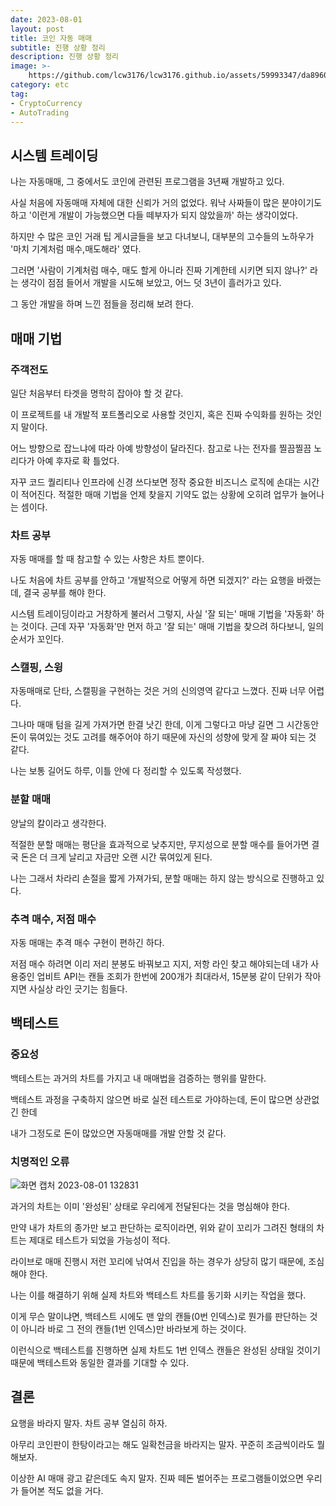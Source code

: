 ```yaml
---
date: 2023-08-01
layout: post
title: 코인 자동 매매
subtitle: 진행 상황 정리
description: 진행 상황 정리
image: >-
    https://github.com/lcw3176/lcw3176.github.io/assets/59993347/da8960d6-888e-47fa-bf7c-6e31aba25bdf
category: etc
tag:
- CryptoCurrency
- AutoTrading
---
```


## 시스템 트레이딩

나는 자동매매, 그 중에서도 코인에 관련된 프로그램을 3년째 개발하고 있다.

사실 처음에 자동매매 자체에 대한 신뢰가 거의 없었다. 
워낙 사짜들이 많은 분야이기도 하고 '이런게 개발이 가능했으면 다들 떼부자가 되지 않았을까' 하는 생각이었다.

하지만 수 많은 코인 거래 팁 게시글들을 보고 다녀보니, 대부분의 고수들의 노하우가 '마치 기계처럼 매수,매도해라' 였다.

그러면 '사람이 기계처럼 매수, 매도 할게 아니라 진짜 기계한테 시키면 되지 않나?' 라는 생각이 점점 들어서 
개발을 시도해 보았고, 어느 덧 3년이 흘러가고 있다.

그 동안 개발을 하며 느낀 점들을 정리해 보려 한다.

## 매매 기법

### 주객전도

일단 처음부터 타겟을 명학히 잡아야 할 것 같다.

이 프로젝트를 내 개발적 포트폴리오로 사용할 것인지, 혹은 진짜 수익화를 원하는 것인지 말이다.

어느 방향으로 잡느냐에 따라 아예 방향성이 달라진다. 참고로 나는 전자를 찔끔찔끔 노리다가 아예 후자로 확 틀었다.

자꾸 코드 퀄리티나 인프라에 신경 쓰다보면 정작 중요한 비즈니스 로직에 손대는 시간이 적어진다.
적절한 매매 기법을 언제 찾을지 기약도 없는 상황에 오히려 업무가 늘어나는 셈이다.


### 차트 공부

자동 매매를 할 때 참고할 수 있는 사항은 차트 뿐이다. 

나도 처음에 차트 공부를 안하고 '개발적으로 어떻게 하면 되겠지?' 라는 요행을 바랬는데,
결국 공부를 해야 한다.

시스템 트레이딩이라고 거창하게 불러서 그렇지, 사실 '잘 되는' 매매 기법을 '자동화' 하는 것이다.
근데 자꾸 '자동화'만 먼저 하고 '잘 되는' 매매 기법을 찾으려 하다보니, 일의 순서가 꼬인다.


### 스캘핑, 스윙

자동매매로 단타, 스캘핑을 구현하는 것은 거의 신의영역 같다고 느꼈다. 진짜 너무 어렵다.

그나마 매매 텀을 길게 가져가면 한결 낫긴 한데, 
이게 그렇다고 마냥 길면 그 시간동안 돈이 묶여있는 것도 고려를 해주어야 하기 때문에 자신의 성향에 맞게 잘 짜야 되는 것 같다.

나는 보통 길어도 하루, 이틀 안에 다 정리할 수 있도록 작성했다.

### 분할 매매

양날의 칼이라고 생각한다.

적절한 분할 매매는 평단을 효과적으로 낮추지만, 
무지성으로 분할 매수를 들어가면 결국 돈은 더 크게 날리고 자금만 오랜 시간 묶여있게 된다.

나는 그래서 차라리 손절을 짧게 가져가되, 분할 매매는 하지 않는 방식으로 진행하고 있다.

### 추격 매수, 저점 매수

자동 매매는 추격 매수 구현이 편하긴 하다.

저점 매수 하려면 이리 저리 분봉도 바꿔보고 지지, 저항 라인 찾고 해야되는데
내가 사용중인 업비트 API는 캔들 조회가 한번에 200개가 최대라서, 15분봉 같이 단위가 작아지면
사실상 라인 긋기는 힘들다.


## 백테스트

### 중요성

백테스트는 과거의 차트를 가지고 내 매매법을 검증하는 행위를 말한다.

백테스트 과정을 구축하지 않으면 바로 실전 테스트로 가야하는데, 돈이 많으면 상관없긴 한데

내가 그정도로 돈이 많았으면 자동매매를 개발 안할 것 같다.

### 치명적인 오류

![화면 캡처 2023-08-01 132831](https://github.com/lcw3176/lcw3176.github.io/assets/59993347/c848f6ba-3257-4d01-8a4c-6cff94df645c)


과거의 차트는 이미 '완성된' 상태로 우리에게 전달된다는 것을 명심해야 한다.

만약 내가 차트의 종가만 보고 판단하는 로직이라면, 위와 같이 꼬리가 그려진 형태의 차트는 제대로 테스트가 되었을 가능성이 적다.

라이브로 매매 진행시 저런 꼬리에 낚여서 진입을 하는 경우가 상당히 많기 때문에, 조심해야 한다.

나는 이를 해결하기 위해 실제 차트와 백테스트 차트를 동기화 시키는 작업을 했다.

이게 무슨 말이냐면, 백테스트 시에도 맨 앞의 캔들(0번 인덱스)로 뭔가를 판단하는 것이 아니라 바로 그 전의 캔들(1번 인덱스)만 바라보게 하는 것이다.

이런식으로 백테스트를 진행하면 실제 차트도 1번 인덱스 캔들은 완성된 상태일 것이기 때문에 백테스트와 동일한 결과를 기대할 수 있다.


## 결론

요행을 바라지 말자. 차트 공부 열심히 하자.

아무리 코인판이 한탕이라고는 해도 일확천금을 바라지는 말자. 꾸준히 조금씩이라도 뭘 해보자.

이상한 AI 매매 광고 같은데도 속지 말자. 
진짜 떼돈 벌어주는 프로그램들이었으면 우리가 들어본 적도 없을 거다.

